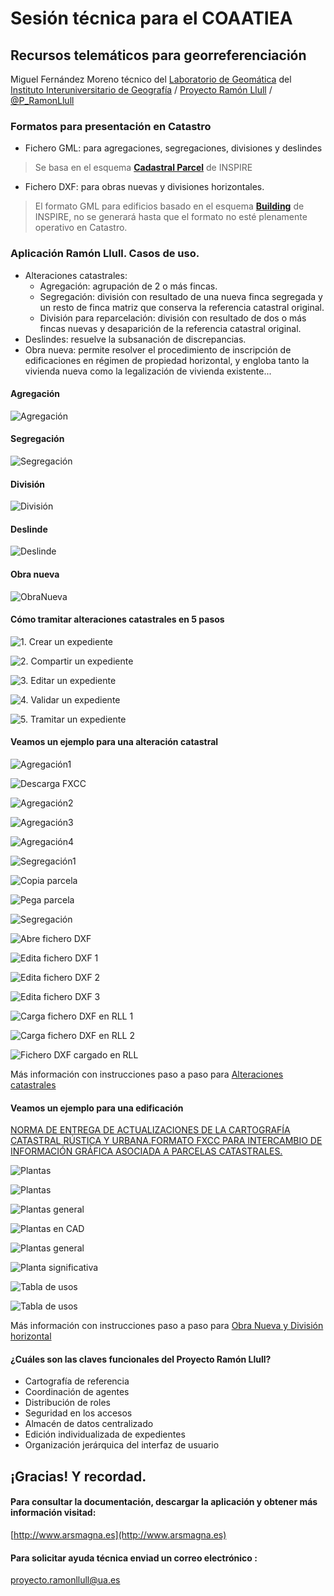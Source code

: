 # Sesión técnica para el COAATIEA
## Recursos telemáticos para georreferenciación
Miguel Fernández Moreno
técnico del [Laboratorio de Geomática](http://iig.ua.es/es/geomatica/) del [Instituto Interuniversitario de Geografía](http://iig.ua.es/) / [Proyecto Ramón Llull](http://www.arsmagna.es) / <i class="fa fa-twitter-square"></i> [@P_RamonLlull](https://twitter.com/P_RamonLlull)



### Formatos para presentación en Catastro
- Fichero GML: para agregaciones, segregaciones, divisiones y deslindes
> <i class="fa fa-info-circle"></i> Se basa en el esquema [**Cadastral Parcel**](https://inspire-forum.jrc.ec.europa.eu/pg/pages/view/1806/cadastral-parcels) de INSPIRE

- Fichero DXF: para obras nuevas y divisiones horizontales.
> <i class="fa fa-info-circle"></i> El formato GML para edificios basado en el esquema  [**Building**](http://inspire.ec.europa.eu/documents/Data_Specifications/INSPIRE_DataSpecification_BU_v3.0rc3.pdf) de INSPIRE, no se generará hasta que el formato no esté plenamente operativo en Catastro.



### Aplicación Ramón Llull. Casos de uso.
  - Alteraciones catastrales:
    - Agregación: agrupación de 2 o más fincas. 
    - Segregación: división con resultado de una nueva finca segregada y un resto de finca matriz que conserva la referencia catastral original.
    - División para reparcelación: división con resultado de dos o más fincas nuevas y desaparición de la referencia catastral original. 
  - Deslindes: resuelve la subsanación de discrepancias.
  - Obra nueva: permite resolver el procedimiento de inscripción de edificaciones en régimen de propiedad horizontal, y engloba tanto la vivienda nueva como la legalización de vivienda existente...


#### Agregación
![Agregación](http://labgeo.github.io/meetup-COAATIEA/img/Agg.png)


#### Segregación
![Segregación](http://labgeo.github.io/meetup-COAATIEA/img/Seg.png)


#### División
![División](http://labgeo.github.io/meetup-COAATIEA/img/Div.png)


#### Deslinde
![Deslinde](http://labgeo.github.io/meetup-COAATIEA/img/Des.png)


#### Obra nueva
![ObraNueva](http://labgeo.github.io/meetup-COAATIEA/img/ObraNueva.png)



#### Cómo tramitar alteraciones catastrales en 5 pasos


![1. Crear un expediente](http://labgeo.github.io/understandingRL/img/understandingRL-1.png)


![2. Compartir un expediente](http://labgeo.github.io/understandingRL/img/understandingRL-2.png)


![3. Editar un expediente](http://labgeo.github.io/understandingRL/img/understandingRL-3.png)


![4. Validar un expediente](http://labgeo.github.io/understandingRL/img/understandingRL-4.png)


![5. Tramitar un expediente](http://labgeo.github.io/understandingRL/img/understandingRL-5.png)



#### Veamos un ejemplo para una alteración catastral


![Agregación1](http://labgeo.github.io/meetup-COAATIEA/img/cap5/ifazAgr.jpeg)


![Descarga FXCC](http://labgeo.github.io/meetup-COAATIEA/img/cap5/downloadLand.jpeg)


![Agregación2](http://labgeo.github.io/meetup-COAATIEA/img/cap5/ifazAgr2.jpeg)


![Agregación3](http://labgeo.github.io/meetup-COAATIEA/img/cap5/ifazAgr3.jpeg)


![Agregación4](http://labgeo.github.io/meetup-COAATIEA/img/cap5/ifazAgr4.jpeg)


![Segregación1](http://labgeo.github.io/meetup-COAATIEA/img/cap5/ifazSgr1.jpeg)


![Copia parcela](http://labgeo.github.io/meetup-COAATIEA/img/cap5/copyParcelAgr.jpeg)


![Pega parcela](http://labgeo.github.io/meetup-COAATIEA/img/cap5/pasteParcelAgr.jpeg)


![Segregación](http://labgeo.github.io/meetup-COAATIEA/img/cap5/ifazSgr2.jpeg)


![Abre fichero DXF](http://labgeo.github.io/meetup-COAATIEA/img/cap5/cad1.jpeg)


![Edita fichero DXF 1](http://labgeo.github.io/meetup-COAATIEA/img/cap5/cad2.jpeg)


![Edita fichero DXF 2](http://labgeo.github.io/meetup-COAATIEA/img/cap5/cad3.jpeg)


![Edita fichero DXF 3](http://labgeo.github.io/meetup-COAATIEA/img/cap5/cad4.jpeg)


![Carga fichero DXF en RLL 1](http://labgeo.github.io/meetup-COAATIEA/img/cap5/ifazSgr5.jpeg)


![Carga fichero DXF en RLL 2](http://labgeo.github.io/meetup-COAATIEA/img/cap5/ifazSgr6.jpeg)


![Fichero DXF cargado en RLL](http://labgeo.github.io/meetup-COAATIEA/img/cap5/ifazSgr4.jpeg)


Más información con instrucciones paso a paso para [Alteraciones catastrales](http://www.arsmagna.es/files/cursoBenissa/supuestos_practicos_AC.pdf)




#### Veamos un ejemplo para una edificación


[NORMA DE ENTREGA DE ACTUALIZACIONES DE LA CARTOGRAFÍA CATASTRAL RÚSTICA Y URBANA.FORMATO FXCC PARA INTERCAMBIO DE INFORMACIÓN GRÁFICA ASOCIADA A PARCELAS CATASTRALES.](http://www.catastro.minhap.gob.es/documentos/formatos_intercambio/formato_fxcc.pdf)


![Plantas](http://labgeo.github.io/meetup-COAATIEA/img/ON/ONrefcatast.png)


![Plantas](http://labgeo.github.io/meetup-COAATIEA/img/cap6/pltSig1.jpeg)


![Plantas general](http://labgeo.github.io/meetup-COAATIEA/img/cap6/pltSig3.jpeg)


![Plantas en CAD](http://labgeo.github.io/meetup-COAATIEA/img/cap6/onCad1.jpeg)


![Plantas general](http://labgeo.github.io/meetup-COAATIEA/img/cap6/onCad2.jpeg)


![Planta significativa](http://labgeo.github.io/meetup-COAATIEA/img/cap6/onCad3.jpeg)


![Tabla de usos](http://labgeo.github.io/meetup-COAATIEA/img/cap6/ifazON5.jpeg)


![Tabla de usos](http://labgeo.github.io/meetup-COAATIEA/img/cap6/ifazON6.jpeg)


Más información con instrucciones paso a paso para [Obra Nueva y División horizontal](http://www.arsmagna.es/files/cursoBenissa/supuestos_practicos_ON.pdf)



#### ¿Cuáles son las claves funcionales del Proyecto Ramón Llull?
  - Cartografía de referencia
  - Coordinación de agentes
  - Distribución de roles
  - Seguridad en los accesos
  - Almacén de datos centralizado
  - Edición individualizada de expedientes
  - Organización jerárquica del interfaz de usuario


  
## ¡Gracias! Y recordad.
#### Para consultar la documentación, descargar la aplicación y obtener más información visitad: 
[http://www.arsmagna.es](http://www.arsmagna.es)
#### Para solicitar ayuda técnica enviad un correo electrónico <i class="fa fa-envelope"></i>:
proyecto.ramonllull@ua.es
